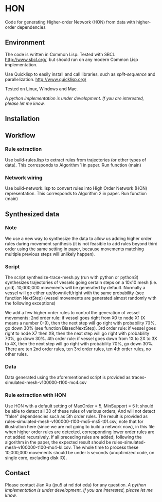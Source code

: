 # HON
Code for generating Higher-order Network (HON) from data with higher-order dependencies

## Environment
The code is written in Common Lisp. Tested with SBCL http://www.sbcl.org/, but should run on any modern Common Lisp implementation.

Use Quicklisp to easily install and call libraries, such as _split-sequence_ and parallelization.
http://www.quicklisp.org/

Tested on Linux, Windows and Mac.

_A python implementation is under development. If you are interested, please let me know._

## Installation


## Workflow
### Rule extraction
Use build-rules.lisp to extract rules from trajectories (or other types of data).
This corresponds to Algorithm 1 in paper.
Run function (main)
### Network wiring
Use build-network.lisp to convert rules into High Order Network (HON) representation.
This corresponds to Algorithm 2 in paper.
Run function (main)

## Synthesized data
### Note
We use a new way to synthesize the data to allow us adding higher order rules during movement synthesis (it is not feasible to add rules beyond third order using the same setting in paper, because movements matching multiple previous steps will unlikely happen). 
### Script
The script synthesize-trace-mesh.py (run with python or python3) synthesizes trajectories of vessels going certain steps on a 10x10 mesh (i.e. grid).
10,000,000 movements will be generated by default.
Normally a vessel will go either up/down/left/right with the same probability (see function NextStep)
(vessel movements are generated almost randomly with the following exceptions)

We add a few higher order rules to control the generation of vessel movements:
2nd order rule: if vessel goes right from X0 to node X1 (X means a number 0-9),
then the next step will go right with probability 70%, go down 30% (see function BiasedNextStep).
3rd order rule: if vessel goes right to node X7 then X8, then the next step will go right with probability 70%, go down 30%.
4th order rule: if vessel goes down from 1X to 2X to 3X to 4X,
then the next step will go right with probability 70%, go down 30%.
There are ten 2nd order rules, ten 3rd order rules, ten 4th order rules, no other rules.

### Data
Data generated using the aforementioned script is provided as traces-simulated-mesh-v100000-t100-mo4.csv

### Rule extraction with HON
Use HON with a default setting of MaxOrder = 5, MinSupport = 5
It should be able to detect all 30 of these rules of various orders,
And will not detect "false" dependencies such as 5th order rules.
The result is provided as rules-simulated-mesh-v100000-t100-mo5-ms5-t01.csv, note that for illustration here (since we are not going to build a network now), in this file when higher order rules are detected, corresponding lower order rules are not added recursively.
If all preceding rules are added, following the algorithm in the paper, the expected result should be rules-simulated-mesh-v100000-t100-mo4-kl.csv.
The whole time to process these 10,000,000 movements should be under 5 seconds (unoptimized code, on single core, excluding disk IO).


## Contact
Please contact Jian Xu (jxu5 at nd dot edu) for any question. 
_A python implementation is under development. If you are interested, please let me know._
